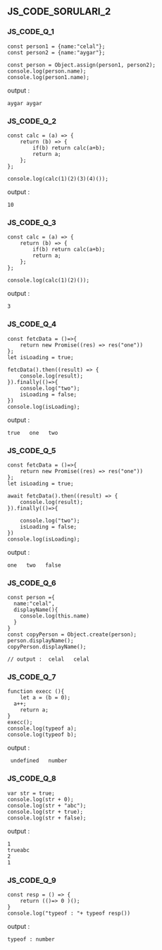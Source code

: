 ## JS_CODE_SORULARI_2

### JS_CODE_Q_1
```
const person1 = {name:"celal"};
const person2 = {name:"aygar"};

const person = Object.assign(person1, person2);
console.log(person.name);
console.log(person1.name);
``` 
output : 
```
aygar aygar
```

### JS_CODE_Q_2
```
const calc = (a) => {
	return (b) => {
		if(b) return calc(a+b);
		return a;
	};
};

console.log(calc(1)(2)(3)(4)());
``` 
output : 
```
10
```

### JS_CODE_Q_3
```
const calc = (a) => {
	return (b) => {
		if(b) return calc(a+b);
		return a;
	};
};

console.log(calc(1)(2)());
``` 
output : 
```
3
```

### JS_CODE_Q_4
```
const fetcData = ()=>{
    return new Promise((res) => res("one"))
};
let isLoading = true;

fetcData().then((result) => {
    console.log(result);
}).finally(()=>{
    console.log("two");
    isLoading = false;
})
console.log(isLoading); 
``` 
output : 
```
true   one   two
```
### JS_CODE_Q_5
```
const fetcData = ()=>{
    return new Promise((res) => res("one"))
};
let isLoading = true;

await fetcData().then((result) => {
    console.log(result);
}).finally(()=>{

    console.log("two");
    isLoading = false;
})
console.log(isLoading);
``` 
output : 
```
one   two   false
```
### JS_CODE_Q_6
```
const person ={
  name:"celal",
  displayName(){
    console.log(this.name)
  }
}
const copyPerson = Object.create(person);
person.displayName();
copyPerson.displayName();

// output :  celal   celal
```
### JS_CODE_Q_7
```
function execc (){
    let a = (b = 0);
  a++;
    return a;
}
execc();
console.log(typeof a);
console.log(typeof b); 
``` 
output : 
```
 undefined   number
```
### JS_CODE_Q_8
```
var str = true;
console.log(str + 0);
console.log(str + "abc");
console.log(str + true);
console.log(str + false);

``` 
output : 
``` 
1 
trueabc
2 
1
```
### JS_CODE_Q_9
```
const resp = () => {
    return (()=> 0 )();
}
console.log("typeof : "+ typeof resp())
```
output : 
``` 
typeof : number
```
